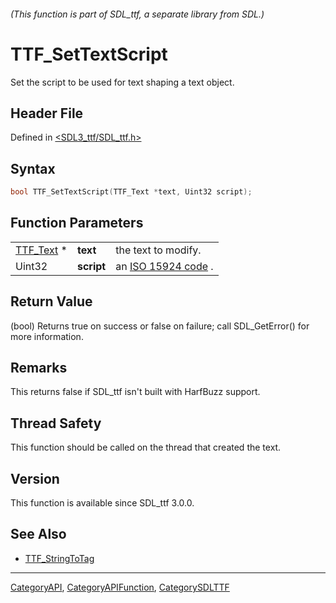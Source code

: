 ###### (This function is part of SDL_ttf, a separate library from SDL.)
# TTF_SetTextScript

Set the script to be used for text shaping a text object.

## Header File

Defined in [<SDL3_ttf/SDL_ttf.h>](https://github.com/libsdl-org/SDL_ttf/blob/main/include/SDL3_ttf/SDL_ttf.h)

## Syntax

```c
bool TTF_SetTextScript(TTF_Text *text, Uint32 script);
```

## Function Parameters

|                        |            |                                                                         |
| ---------------------- | ---------- | ----------------------------------------------------------------------- |
| [TTF_Text](TTF_Text) * | **text**   | the text to modify.                                                     |
| Uint32                 | **script** | an [ISO 15924 code](https://unicode.org/iso15924/iso15924-codes.html) . |

## Return Value

(bool) Returns true on success or false on failure; call SDL_GetError() for
more information.

## Remarks

This returns false if SDL_ttf isn't built with HarfBuzz support.

## Thread Safety

This function should be called on the thread that created the text.

## Version

This function is available since SDL_ttf 3.0.0.

## See Also

- [TTF_StringToTag](TTF_StringToTag)

----
[CategoryAPI](CategoryAPI), [CategoryAPIFunction](CategoryAPIFunction), [CategorySDLTTF](CategorySDLTTF)

